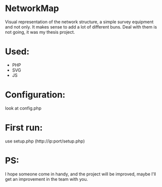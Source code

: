 # NetworkMap
Visual representation of the network structure, a simple survey equipment and not only.
It makes sense to add a lot of different buns. Deal with them is not going, it was my thesis project.

# Used:
- PHP
- SVG
- JS

# Configuration:
look at config.php

# First run:
use setup.php (http://ip:port/setup.php)

# PS:
I hope someone come in handy, and the project will be improved, maybe I'll get an improvement in the team with you.
